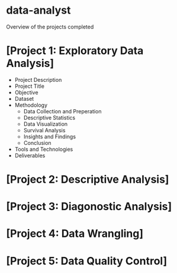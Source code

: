 # data-analyst
Overview of the projects completed
# [Project 1: Exploratory Data Analysis]
- Project Description
- Project Title
- Objective
- Dataset
- Methodology
  - Data Collection and Preperation
  - Descriptive Statistics
  - Data Visualization
  - Survival Analysis
  - Insights and Findings
  - Conclusion
- Tools and Technologies
- Deliverables

# [Project 2: Descriptive Analysis]
# [Project 3: Diagonostic Analysis]
# [Project 4: Data Wrangling]
# [Project 5: Data Quality Control]


